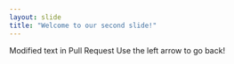 ```yaml
---
layout: slide
title: "Welcome to our second slide!"
---
```

Modified text in Pull Request
Use the left arrow to go back!
